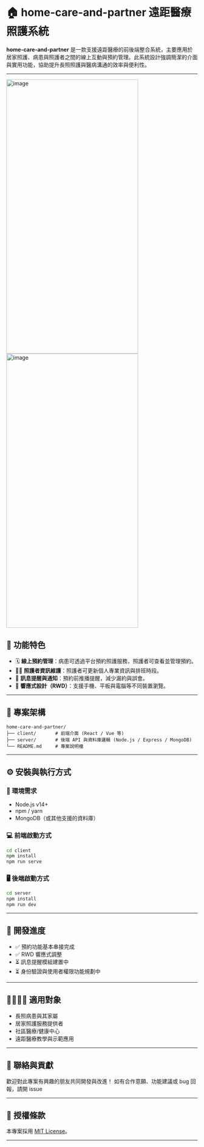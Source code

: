 
# 🏠 home-care-and-partner 遠距醫療照護系統

**home-care-and-partner** 是一款支援遠距醫療的前後端整合系統，主要應用於居家照護、病患與照護者之間的線上互動與預約管理。此系統設計強調簡潔的介面與實用功能，協助提升長照照護與醫病溝通的效率與便利性。

---
<img width="347" height="721" alt="image" src="https://github.com/user-attachments/assets/df6ad719-3fb6-40f8-84ef-6df04d0530e2" />
<img width="347" height="721" alt="image" src="https://github.com/user-attachments/assets/6291a397-2fb6-4d26-8832-d9abd73e2c28" />


## 🚀 功能特色

* 🗓️ **線上預約管理**：病患可透過平台預約照護服務，照護者可查看並管理預約。
* 👨‍⚕️ **照護者資訊維護**：照護者可更新個人專業資訊與排班時段。
* 💬 **訊息提醒與通知**：預約前推播提醒，減少漏約與誤會。
* 📱 **響應式設計（RWD）**：支援手機、平板與電腦等不同裝置瀏覽。

---

## 🧱 專案架構

```
home-care-and-partner/
├── client/       # 前端介面 (React / Vue 等)
├── server/       # 後端 API 與資料庫邏輯 (Node.js / Express / MongoDB)
└── README.md     # 專案說明檔
```

---

## ⚙️ 安裝與執行方式

### 📌 環境需求

* Node.js v14+
* npm / yarn
* MongoDB（或其他支援的資料庫）

### 💻 前端啟動方式

```bash
cd client
npm install
npm run serve
```

### 🖥️ 後端啟動方式

```bash
cd server
npm install
npm run dev
```

---

## 🔧 開發進度

* ✅ 預約功能基本串接完成
* ✅ RWD 響應式調整
* ⏳ 訊息提醒模組建置中
* ⏳ 身份驗證與使用者權限功能規劃中

---

## 👨‍👩‍👧‍👦 適用對象

* 長照病患與其家屬
* 居家照護服務提供者
* 社區醫療/健康中心
* 遠距醫療教學與示範應用

---

## 🙌 聯絡與貢獻

歡迎對此專案有興趣的朋友共同開發與改進！
如有合作意願、功能建議或 bug 回報，請開 issue 


---

## 📄 授權條款

本專案採用 [MIT License](https://opensource.org/licenses/MIT)。

---


